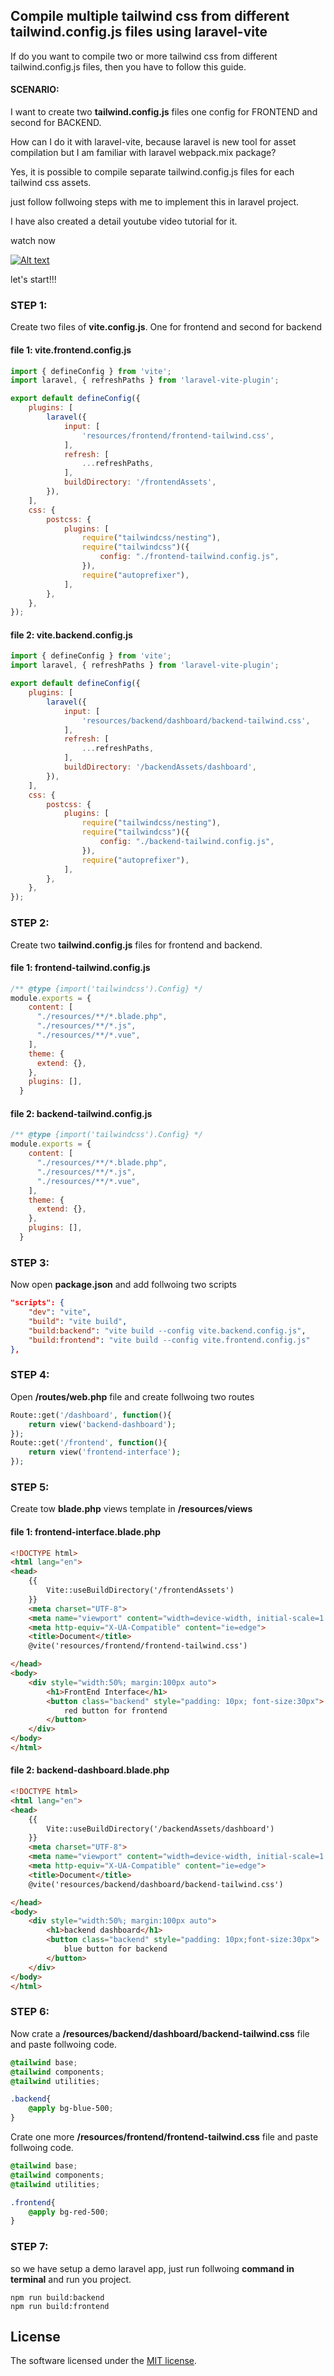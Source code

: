 
## Compile multiple tailwind css from different tailwind.config.js files using laravel-vite

If do you want to compile two or more tailwind css from different tailwind.config.js files, then you have to follow this guide.

#### SCENARIO:
I want to create two **tailwind.config.js** files one config for FRONTEND and second for BACKEND.

How can I do it with laravel-vite, because laravel is new tool for asset compilation but I am familiar with laravel webpack.mix package?


Yes, it is possible to compile separate tailwind.config.js files for each tailwind css assets.

just follow follwoing steps with me to implement this in laravel project.

I have also created a detail youtube video tutorial for it.

watch now

[![Alt text](https://i.ytimg.com/vi/887_dkXohDU/hqdefault.jpg?sqp=-oaymwEcCPYBEIoBSFXyq4qpAw4IARUAAIhCGAFwAcABBg==&rs=AOn4CLCsQqvP8o5dFE-s8lt0CQ1wQOQMKw)](https://youtu.be/887_dkXohDU)

let's start!!!


### STEP 1:
Create two files of **vite.config.js**. One for frontend and second for backend

#### file 1: vite.frontend.config.js
```javascript
import { defineConfig } from 'vite';
import laravel, { refreshPaths } from 'laravel-vite-plugin';

export default defineConfig({
    plugins: [
        laravel({
            input: [
                'resources/frontend/frontend-tailwind.css',
            ],
            refresh: [
                ...refreshPaths,
            ],
            buildDirectory: '/frontendAssets',
        }),
    ],
    css: {
        postcss: {
            plugins: [
                require("tailwindcss/nesting"),
                require("tailwindcss")({
                    config: "./frontend-tailwind.config.js",
                }),
                require("autoprefixer"),
            ],
        },
    },
});
```
#### file 2: vite.backend.config.js
```javascript
import { defineConfig } from 'vite';
import laravel, { refreshPaths } from 'laravel-vite-plugin';

export default defineConfig({
    plugins: [
        laravel({
            input: [
                'resources/backend/dashboard/backend-tailwind.css',
            ],
            refresh: [
                ...refreshPaths,
            ],
            buildDirectory: '/backendAssets/dashboard',
        }),
    ],
    css: {
        postcss: {
            plugins: [
                require("tailwindcss/nesting"),
                require("tailwindcss")({
                    config: "./backend-tailwind.config.js",
                }),
                require("autoprefixer"),
            ],
        },
    },
});
```
### STEP 2: 
Create two **tailwind.config.js** files for frontend and backend.

#### file 1: frontend-tailwind.config.js
```javascript
/** @type {import('tailwindcss').Config} */
module.exports = {
    content: [
      "./resources/**/*.blade.php",
      "./resources/**/*.js",
      "./resources/**/*.vue",
    ],
    theme: {
      extend: {},
    },
    plugins: [],
  }
  ```
#### file 2: backend-tailwind.config.js
```javascript
/** @type {import('tailwindcss').Config} */
module.exports = {
    content: [
      "./resources/**/*.blade.php",
      "./resources/**/*.js",
      "./resources/**/*.vue",
    ],
    theme: {
      extend: {},
    },
    plugins: [],
  }
  ```
### STEP 3:
Now open **package.json** and add follwoing two scripts
```json
"scripts": {
    "dev": "vite",
    "build": "vite build",
    "build:backend": "vite build --config vite.backend.config.js",
    "build:frontend": "vite build --config vite.frontend.config.js"
},
```
### STEP 4:
Open **/routes/web.php** file and create follwoing two routes
```php
Route::get('/dashboard', function(){
    return view('backend-dashboard');
});
Route::get('/frontend', function(){
    return view('frontend-interface');
});
```
### STEP 5:
Create tow **blade.php** views template in **/resources/views**

#### file 1: frontend-interface.blade.php
```html
<!DOCTYPE html>
<html lang="en">
<head>
    {{
        Vite::useBuildDirectory('/frontendAssets')
    }}
    <meta charset="UTF-8">
    <meta name="viewport" content="width=device-width, initial-scale=1.0">
    <meta http-equiv="X-UA-Compatible" content="ie=edge">
    <title>Document</title>
    @vite('resources/frontend/frontend-tailwind.css')

</head>
<body>
    <div style="width:50%; margin:100px auto">
        <h1>FrontEnd Interface</h1>
        <button class="backend" style="padding: 10px; font-size:30px">
            red button for frontend
        </button>
    </div>
</body>
</html>
```
#### file 2: backend-dashboard.blade.php
```html
<!DOCTYPE html>
<html lang="en">
<head>
    {{
        Vite::useBuildDirectory('/backendAssets/dashboard')
    }}
    <meta charset="UTF-8">
    <meta name="viewport" content="width=device-width, initial-scale=1.0">
    <meta http-equiv="X-UA-Compatible" content="ie=edge">
    <title>Document</title>
    @vite('resources/backend/dashboard/backend-tailwind.css')

</head>
<body>
    <div style="width:50%; margin:100px auto">
        <h1>backend dashboard</h1>
        <button class="backend" style="padding: 10px;font-size:30px">
            blue button for backend
        </button>
    </div>
</body>
</html>
```
### STEP 6:
Now crate a **/resources/backend/dashboard/backend-tailwind.css** file and paste follwoing code.
```css
@tailwind base;
@tailwind components;
@tailwind utilities;

.backend{
    @apply bg-blue-500;
}
```
Crate one more **/resources/frontend/frontend-tailwind.css** file and paste follwoing code.
```css
@tailwind base;
@tailwind components;
@tailwind utilities;

.frontend{
    @apply bg-red-500;
}
```
### STEP 7:
so we have setup a demo laravel app, just run follwoing **command in terminal** and run you project.
```
npm run build:backend
npm run build:frontend
```

## License

The software licensed under the [MIT license](https://opensource.org/licenses/MIT).
